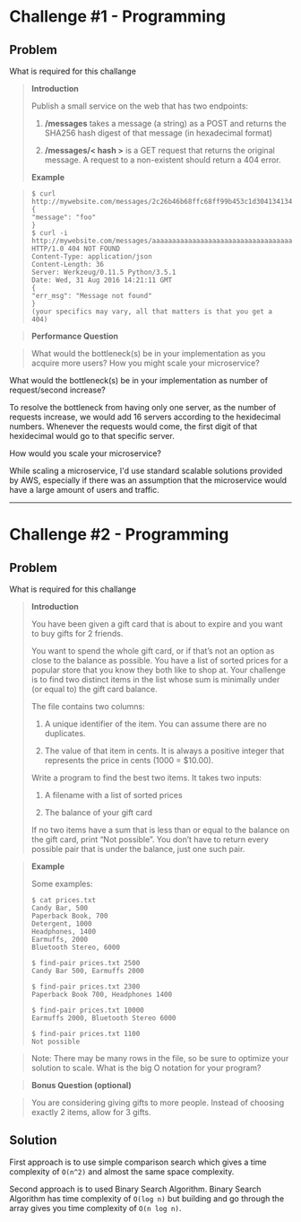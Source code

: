 
# Challenge #1 - Programming

## Problem

What is required for this challange

> **Introduction**
>
> Publish a small service on the web that has two endpoints:
>
> 1. **/messages** takes a message (a string) as a POST and returns the SHA256 hash digest of that message (in hexadecimal format)
>
> 2. **/messages/< hash >** is a GET request that returns the original message. A request to a non-existent <hash> should return a 404 error.
>
> **Example**

>```
>$ curl http://mywebsite.com/messages/2c26b46b68ffc68ff99b453c1d30413413422d706483bfa0f98a5e886266e7ae
> {
> "message": "foo"
> }
> $ curl -i
> http://mywebsite.com/messages/aaaaaaaaaaaaaaaaaaaaaaaaaaaaaaaaaaaaaaaaaaaaaaaaaaaaaaaaaaaaaaaa
> HTTP/1.0 404 NOT FOUND
> Content-Type: application/json
> Content-Length: 36
> Server: Werkzeug/0.11.5 Python/3.5.1
> Date: Wed, 31 Aug 2016 14:21:11 GMT
> {
> "err_msg": "Message not found"
> }
> (your specifics may vary, all that matters is that you get a 404)
>```

> **Performance Question**

> What would the bottleneck(s) be in your implementation as you acquire more users? How you might scale your microservice?



What would the bottleneck(s) be in your implementation as number of request/second increase?

To resolve the bottleneck from having only one server, as the number of requests increase, we would add 16 servers according to the hexidecimal numbers. Whenever the requests would come, the first digit of that hexidecimal would go to that specific server. 

How would you scale your microservice?

While scaling a microservice, I'd use standard scalable solutions provided by AWS, especially if there was an assumption that the microservice would have a large amount of users and traffic.


----

# Challenge #2 - Programming

## Problem

What is required for this challange

> **Introduction**
>
> You have been given a gift card that is about to expire and you want to buy gifts for 2 friends.
>
> You want to spend the whole gift card, or if that’s not an option as close to the balance as possible. You have a list of sorted prices for a popular store that you know they both like to shop at. Your challenge is to find two distinct items in the list whose sum is minimally under (or equal to) the gift card balance.
>
> The file contains two columns:
>
> 1. A unique identifier of the item. You can assume there are no duplicates.
>
> 2. The value of that item in cents. It is always a positive integer that represents the price in
> cents (1000 = $10.00).
>
> Write a program to find the best two items. It takes two inputs:
>
> 1. A filename with a list of sorted prices
>
> 2. The balance of your gift card
>
> If no two items have a sum that is less than or equal to the balance on the gift card, print “Not possible”. You don’t have to return every possible pair that is under the balance, just one such pair.

> **Example**
>
> Some examples:
>
> ```
> $ cat prices.txt
> Candy Bar, 500
> Paperback Book, 700
> Detergent, 1000
> Headphones, 1400
> Earmuffs, 2000
> Bluetooth Stereo, 6000
>
> $ find-pair prices.txt 2500
> Candy Bar 500, Earmuffs 2000
>
> $ find-pair prices.txt 2300
> Paperback Book 700, Headphones 1400
>
> $ find-pair prices.txt 10000
> Earmuffs 2000, Bluetooth Stereo 6000
>
> $ find-pair prices.txt 1100
> Not possible
> ```


> Note: There may be many rows in the file, so be sure to optimize your solution to scale.
> What is the big O notation for your program?

> **Bonus Question (optional)**

> You are considering giving gifts to more people. Instead of choosing exactly 2 items, allow for 3 gifts.

## Solution

First approach is to use simple comparison search which gives a time complexity of `O(n^2)` and almost the same space complexity.

Second approach is to used Binary Search Algorithm. Binary Search Algorithm has time complexity of `O(log n)` but building and go through the array gives you time complexity of `O(n log n)`.
